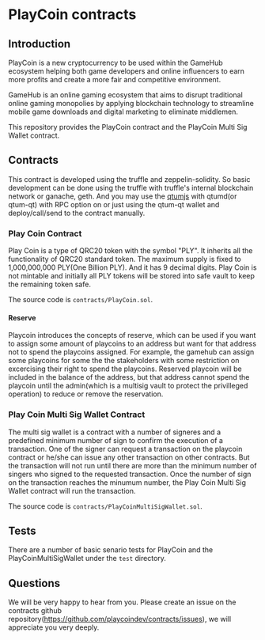 # PlayCoin contracts

## Introduction

PlayCoin is a new cryptocurrency to be used within the GameHub ecosystem helping both game developers and online influencers to earn more profits and create a more fair and competitive environment.

GameHub is an online gaming ecosystem that aims to disrupt traditional online gaming monopolies by applying blockchain technology to streamline mobile game downloads and digital marketing to eliminate middlemen. 

This repository provides the PlayCoin contract and the PlayCoin Multi Sig Wallet contract.

## Contracts

This contract is developed using the truffle and zeppelin-solidity. So basic development can be done using the truffle with truffle's internal blockchain network or ganache, geth. And you may use the [qtumjs](https://github.com/qtumproject/qtumjs) with qtumd(or qtum-qt) with RPC option on or just using the qtum-qt wallet and deploy/call/send to the contract manually.

### Play Coin Contract

Play Coin is a type of QRC20 token with the symbol "PLY". It inherits all the functionality of QRC20 standard token. The maximum supply is fixed to 1,000,000,000 PLY(One Billion PLY). And it has 9 decimal digits. Play Coin is not mintable and initially all PLY tokens will be stored into safe vault to keep the remaining token safe.

The source code is `contracts/PlayCoin.sol`.

#### Reserve

Playcoin introduces the concepts of reserve, which can be used if you want to assign some amount of playcoins to an address but want for that address not to spend the playcoins assigned. For example, the gamehub can assign some playcoins for some the the stakeholders with some restriction on excercising their right to spend the playcoins. Reserved playcoin will be included in the balance of the address, but that address cannot spend the playcoin until the admin(which is a multisig vault to protect the privilleged operation) to reduce or remove the reservation.

### Play Coin Multi Sig Wallet Contract

The multi sig wallet is a contract with a number of signeres and a predefined minimum number of sign to confirm the execution of a transaction. One of the signer can request a transaction on the playcoin contract or he/she can issue any other transaction on other contracts. But the transaction will not run until there are more than the minimum number of singers who signed to the requested transaction. Once the number of sign on the transaction reaches the minumum number, the Play Coin Multi Sig Wallet contract will run the transaction.

The source code is `contracts/PlayCoinMultiSigWallet.sol`.

## Tests

There are a number of basic senario tests for PlayCoin and the PlayCoinMultiSigWallet under the `test` directory. 

## Questions

We will be very happy to hear from you. Please create an issue on the contracts github repository(https://github.com/playcoindev/contracts/issues), we will appreciate you very deeply.
